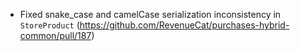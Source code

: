 - Fixed snake_case and camelCase serialization inconsistency in `StoreProduct` (https://github.com/RevenueCat/purchases-hybrid-common/pull/187)
